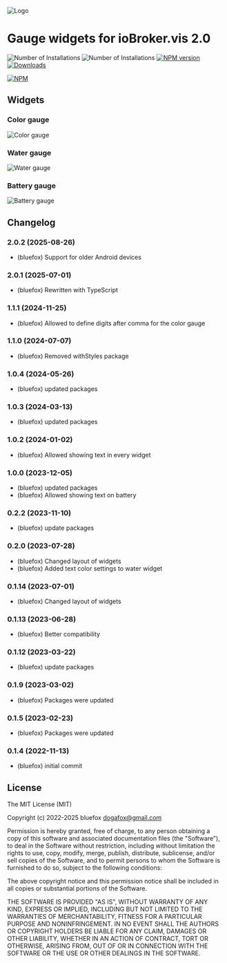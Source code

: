 ![Logo](admin/vis-2-widgets-gauges.png)
# Gauge widgets for ioBroker.vis 2.0

![Number of Installations](http://iobroker.live/badges/vis-2-widgets-gauges-installed.svg) ![Number of Installations](http://iobroker.live/badges/vis-2-widgets-gauges-stable.svg) [![NPM version](http://img.shields.io/npm/v/iobroker.vis-2-widgets-gauges.svg)](https://www.npmjs.com/package/iobroker.vis-2-widgets-gauges)
[![Downloads](https://img.shields.io/npm/dm/iobroker.vis-2-widgets-gauges.svg)](https://www.npmjs.com/package/iobroker.vis-2-widgets-gauges)

[![NPM](https://nodei.co/npm/iobroker.vis-2-widgets-gauges.png?downloads=true)](https://nodei.co/npm/iobroker.vis-2-widgets-gauges/)

## Widgets
### Color gauge
![Color gauge](img/color-gauge.png)

### Water gauge
![Water gauge](img/water-gauge.png)

### Battery gauge
![Battery gauge](img/battery-gauge.png)

<!--
    Placeholder for the next version (at the beginning of the line):
    ### **WORK IN PROGRESS**
-->
## Changelog
### 2.0.2 (2025-08-26)
* (bluefox) Support for older Android devices

### 2.0.1 (2025-07-01)
* (bluefox) Rewritten with TypeScript

### 1.1.1 (2024-11-25)
* (bluefox) Allowed to define digits after comma for the color gauge

### 1.1.0 (2024-07-07)
* (bluefox) Removed withStyles package

### 1.0.4 (2024-05-26)
* (bluefox) updated packages

### 1.0.3 (2024-03-13)
* (bluefox) updated packages

### 1.0.2 (2024-01-02)
* (bluefox) Allowed showing text in every widget

### 1.0.0 (2023-12-05)
* (bluefox) updated packages
* (bluefox) Allowed showing text on battery

### 0.2.2 (2023-11-10)
* (bluefox) update packages

### 0.2.0 (2023-07-28)
* (bluefox) Changed layout of widgets
* (bluefox) Added text color settings to water widget

### 0.1.14 (2023-07-01)
* (bluefox) Changed layout of widgets

### 0.1.13 (2023-06-28)
* (bluefox) Better compatibility

### 0.1.12 (2023-03-22)
* (bluefox) update packages

### 0.1.9 (2023-03-02)
* (bluefox) Packages were updated

### 0.1.5 (2023-02-23)
* (bluefox) Packages were updated

### 0.1.4 (2022-11-13)
* (bluefox) initial commit

## License
The MIT License (MIT)

Copyright (c) 2022-2025 bluefox <dogafox@gmail.com>

Permission is hereby granted, free of charge, to any person obtaining a copy
of this software and associated documentation files (the "Software"), to deal
in the Software without restriction, including without limitation the rights
to use, copy, modify, merge, publish, distribute, sublicense, and/or sell
copies of the Software, and to permit persons to whom the Software is
furnished to do so, subject to the following conditions:

The above copyright notice and this permission notice shall be included in
all copies or substantial portions of the Software.

THE SOFTWARE IS PROVIDED "AS IS", WITHOUT WARRANTY OF ANY KIND, EXPRESS OR
IMPLIED, INCLUDING BUT NOT LIMITED TO THE WARRANTIES OF MERCHANTABILITY,
FITNESS FOR A PARTICULAR PURPOSE AND NONINFRINGEMENT. IN NO EVENT SHALL THE
AUTHORS OR COPYRIGHT HOLDERS BE LIABLE FOR ANY CLAIM, DAMAGES OR OTHER
LIABILITY, WHETHER IN AN ACTION OF CONTRACT, TORT OR OTHERWISE, ARISING FROM,
OUT OF OR IN CONNECTION WITH THE SOFTWARE OR THE USE OR OTHER DEALINGS IN
THE SOFTWARE.
